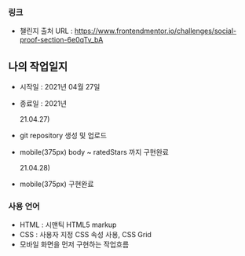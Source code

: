 ### 링크

- 챌린지 출처 URL : https://www.frontendmentor.io/challenges/social-proof-section-6e0qTv_bA

## 나의 작업일지

- 시작일 : 2021년 04월 27일
- 종료일 : 2021년

  21.04.27)

- git repository 생성 및 업로드
- mobile(375px) body ~ ratedStars 까지 구현완료

  21.04.28)

- mobile(375px) 구현완료

### 사용 언어

- HTML : 시맨틱 HTML5 markup
- CSS : 사용자 지정 CSS 속성 사용, CSS Grid
- 모바일 화면을 먼저 구현하는 작업흐름
